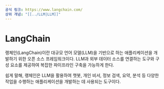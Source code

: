 ```yaml
---
공식 링크: https://www.langchain.com/
상위 개념: "[[../LLM|LLM]]"
---
```

# LangChain
랭체인(LangChain)이란 대규모 언어 모델(LLM)을 기반으로 하는 애플리케이션을 개발하기 위한 오픈 소스 프레임워크이다. LLM과 외부 데이터 소스를 연결하는 도구와 구성 요소를 제공하여 복잡한 파이프라인 구축을 가능하게 한다. 

쉽게 말해, 랭체인은 LLM을 활용하여 챗봇, 개인 비서, 정보 검색, 요약, 분석 등 다양한 작업을 수행하는 애플리케이션을 개발하는 데 사용되는 도구이다.